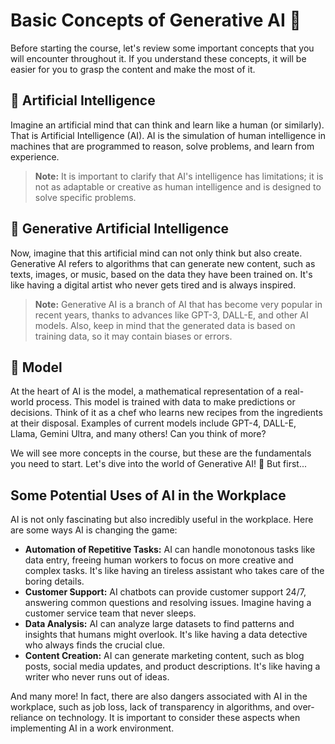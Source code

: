 # Basic Concepts of Generative AI 🧾

Before starting the course, let's review some important concepts that you will encounter throughout it. If you understand these concepts, it will be easier for you to grasp the content and make the most of it.

## 🤖 Artificial Intelligence

Imagine an artificial mind that can think and learn like a human (or similarly). That is Artificial Intelligence (AI). AI is the simulation of human intelligence in machines that are programmed to reason, solve problems, and learn from experience.

> **Note:** It is important to clarify that AI's intelligence has limitations; it is not as adaptable or creative as human intelligence and is designed to solve specific problems.

## 🎨 Generative Artificial Intelligence

Now, imagine that this artificial mind can not only think but also create. Generative AI refers to algorithms that can generate new content, such as texts, images, or music, based on the data they have been trained on. It's like having a digital artist who never gets tired and is always inspired.

> **Note:** Generative AI is a branch of AI that has become very popular in recent years, thanks to advances like GPT-3, DALL-E, and other AI models. Also, keep in mind that the generated data is based on training data, so it may contain biases or errors.

## 🧠 Model

At the heart of AI is the model, a mathematical representation of a real-world process. This model is trained with data to make predictions or decisions. Think of it as a chef who learns new recipes from the ingredients at their disposal. Examples of current models include GPT-4, DALL-E, Llama, Gemini Ultra, and many others! Can you think of more?

We will see more concepts in the course, but these are the fundamentals you need to start. Let's dive into the world of Generative AI! 🚀 But first...

## Some Potential Uses of AI in the Workplace

AI is not only fascinating but also incredibly useful in the workplace. Here are some ways AI is changing the game:

- **Automation of Repetitive Tasks:** AI can handle monotonous tasks like data entry, freeing human workers to focus on more creative and complex tasks. It's like having an tireless assistant who takes care of the boring details.
- **Customer Support:** AI chatbots can provide customer support 24/7, answering common questions and resolving issues. Imagine having a customer service team that never sleeps.
- **Data Analysis:** AI can analyze large datasets to find patterns and insights that humans might overlook. It's like having a data detective who always finds the crucial clue.
- **Content Creation:** AI can generate marketing content, such as blog posts, social media updates, and product descriptions. It's like having a writer who never runs out of ideas.

And many more! In fact, there are also dangers associated with AI in the workplace, such as job loss, lack of transparency in algorithms, and over-reliance on technology. It is important to consider these aspects when implementing AI in a work environment.